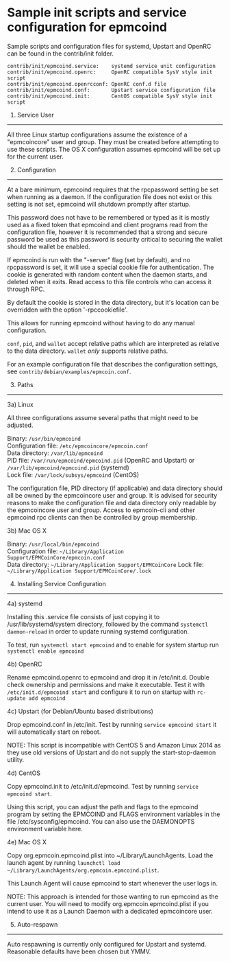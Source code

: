 Sample init scripts and service configuration for epmcoind
==========================================================

Sample scripts and configuration files for systemd, Upstart and OpenRC
can be found in the contrib/init folder.

    contrib/init/epmcoind.service:    systemd service unit configuration
    contrib/init/epmcoind.openrc:     OpenRC compatible SysV style init script
    contrib/init/epmcoind.openrcconf: OpenRC conf.d file
    contrib/init/epmcoind.conf:       Upstart service configuration file
    contrib/init/epmcoind.init:       CentOS compatible SysV style init script

1. Service User
---------------------------------

All three Linux startup configurations assume the existence of a "epmcoincore" user
and group.  They must be created before attempting to use these scripts.
The OS X configuration assumes epmcoind will be set up for the current user.

2. Configuration
---------------------------------

At a bare minimum, epmcoind requires that the rpcpassword setting be set
when running as a daemon.  If the configuration file does not exist or this
setting is not set, epmcoind will shutdown promptly after startup.

This password does not have to be remembered or typed as it is mostly used
as a fixed token that epmcoind and client programs read from the configuration
file, however it is recommended that a strong and secure password be used
as this password is security critical to securing the wallet should the
wallet be enabled.

If epmcoind is run with the "-server" flag (set by default), and no rpcpassword is set,
it will use a special cookie file for authentication. The cookie is generated with random
content when the daemon starts, and deleted when it exits. Read access to this file
controls who can access it through RPC.

By default the cookie is stored in the data directory, but it's location can be overridden
with the option '-rpccookiefile'.

This allows for running epmcoind without having to do any manual configuration.

`conf`, `pid`, and `wallet` accept relative paths which are interpreted as
relative to the data directory. `wallet` *only* supports relative paths.

For an example configuration file that describes the configuration settings,
see `contrib/debian/examples/epmcoin.conf`.

3. Paths
---------------------------------

3a) Linux

All three configurations assume several paths that might need to be adjusted.

Binary:              `/usr/bin/epmcoind`  
Configuration file:  `/etc/epmcoincore/epmcoin.conf`  
Data directory:      `/var/lib/epmcoind`  
PID file:            `/var/run/epmcoind/epmcoind.pid` (OpenRC and Upstart) or `/var/lib/epmcoind/epmcoind.pid` (systemd)  
Lock file:           `/var/lock/subsys/epmcoind` (CentOS)  

The configuration file, PID directory (if applicable) and data directory
should all be owned by the epmcoincore user and group.  It is advised for security
reasons to make the configuration file and data directory only readable by the
epmcoincore user and group.  Access to epmcoin-cli and other epmcoind rpc clients
can then be controlled by group membership.

3b) Mac OS X

Binary:              `/usr/local/bin/epmcoind`  
Configuration file:  `~/Library/Application Support/EPMCoinCore/epmcoin.conf`  
Data directory:      `~/Library/Application Support/EPMCoinCore`
Lock file:           `~/Library/Application Support/EPMCoinCore/.lock`

4. Installing Service Configuration
-----------------------------------

4a) systemd

Installing this .service file consists of just copying it to
/usr/lib/systemd/system directory, followed by the command
`systemctl daemon-reload` in order to update running systemd configuration.

To test, run `systemctl start epmcoind` and to enable for system startup run
`systemctl enable epmcoind`

4b) OpenRC

Rename epmcoind.openrc to epmcoind and drop it in /etc/init.d.  Double
check ownership and permissions and make it executable.  Test it with
`/etc/init.d/epmcoind start` and configure it to run on startup with
`rc-update add epmcoind`

4c) Upstart (for Debian/Ubuntu based distributions)

Drop epmcoind.conf in /etc/init.  Test by running `service epmcoind start`
it will automatically start on reboot.

NOTE: This script is incompatible with CentOS 5 and Amazon Linux 2014 as they
use old versions of Upstart and do not supply the start-stop-daemon utility.

4d) CentOS

Copy epmcoind.init to /etc/init.d/epmcoind. Test by running `service epmcoind start`.

Using this script, you can adjust the path and flags to the epmcoind program by
setting the EPMCOIND and FLAGS environment variables in the file
/etc/sysconfig/epmcoind. You can also use the DAEMONOPTS environment variable here.

4e) Mac OS X

Copy org.epmcoin.epmcoind.plist into ~/Library/LaunchAgents. Load the launch agent by
running `launchctl load ~/Library/LaunchAgents/org.epmcoin.epmcoind.plist`.

This Launch Agent will cause epmcoind to start whenever the user logs in.

NOTE: This approach is intended for those wanting to run epmcoind as the current user.
You will need to modify org.epmcoin.epmcoind.plist if you intend to use it as a
Launch Daemon with a dedicated epmcoincore user.

5. Auto-respawn
-----------------------------------

Auto respawning is currently only configured for Upstart and systemd.
Reasonable defaults have been chosen but YMMV.
